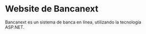 # Website de Bancanext

Bancanext es un sistema de banca en línea, utilizando la tecnología ASP.NET.
